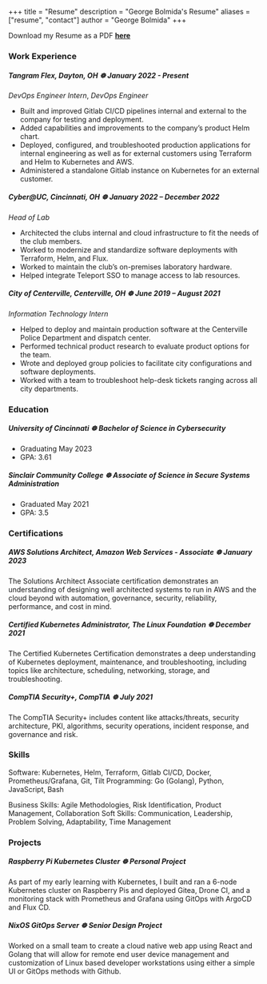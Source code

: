 +++
title = "Resume"
description = "George Bolmida's Resume"
aliases = ["resume", "contact"]
author = "George Bolmida"
+++

Download my Resume as a PDF [**here**](https://george-bolmida-resume.s3.us-east-2.amazonaws.com/george-bolmida-resume.pdf)

### Work Experience

##### Tangram Flex, Dayton, OH ☸ January 2022 - Present

*DevOps Engineer Intern*, *DevOps Engineer*

- Built and improved Gitlab CI/CD pipelines internal and external to the company for testing and deployment.
- Added capabilities and improvements to the company’s product Helm chart.
- Deployed, configured, and troubleshooted production applications for internal engineering as well as for external customers using Terraform and Helm to Kubernetes and AWS.
- Administered a standalone Gitlab instance on Kubernetes for an external customer.

##### Cyber@UC, Cincinnati, OH ☸ January 2022 – December 2022

*Head of Lab*

- Architected the clubs internal and cloud infrastructure to fit the needs of the club members.
- Worked to modernize and standardize software deployments with Terraform, Helm, and Flux.
- Worked to maintain the club’s on-premises laboratory hardware.
- Helped integrate Teleport SSO to manage access to lab resources.

##### City of Centerville, Centerville, OH ☸ June 2019 – August 2021

*Information Technology Intern*

- Helped to deploy and maintain production software at the Centerville Police Department and dispatch center.
- Performed technical product research to evaluate product options for the team.
- Wrote and deployed group policies to facilitate city configurations and software deployments.
- Worked with a team to troubleshoot help-desk tickets ranging across all city departments.

### Education 

##### University of Cincinnati ☸ Bachelor of Science in Cybersecurity

- Graduating May 2023
- GPA: 3.61

##### Sinclair Community College ☸ Associate of Science in Secure Systems Administration

- Graduated May 2021
- GPA: 3.5

### Certifications

##### AWS Solutions Architect, Amazon Web Services - Associate ☸ January 2023

The Solutions Architect Associate certification demonstrates an understanding of designing well architected systems to run in AWS and the cloud beyond with automation, governance, security, reliability, performance, and cost in mind.

##### Certified Kubernetes Administrator, The Linux Foundation ☸ December 2021

The Certified Kubernetes Certification demonstrates a deep understanding of Kubernetes deployment, maintenance, and troubleshooting, including topics like architecture, scheduling, networking, storage, and troubleshooting.

##### CompTIA Security+, CompTIA ☸ July 2021

The CompTIA Security+ includes content like attacks/threats, security architecture, PKI, algorithms, security operations, incident response, and governance and risk.

### Skills

Software: Kubernetes, Helm, Terraform, Gitlab CI/CD, Docker, Prometheus/Grafana, Git, Tilt
Programming: Go (Golang), Python, JavaScript, Bash

Business Skills: Agile Methodologies, Risk Identification, Product Management, Collaboration
Soft Skills: Communication, Leadership, Problem Solving, Adaptability, Time Management

### Projects

##### Raspberry Pi Kubernetes Cluster ☸ Personal Project

As part of my early learning with Kubernetes, I built and ran a 6-node Kubernetes cluster on Raspberry Pis and deployed Gitea, Drone CI, and a monitoring stack with Prometheus and Grafana using GitOps with ArgoCD and Flux CD.

##### NixOS GitOps Server ☸ Senior Design Project

Worked on a small team to create a cloud native web app using React and Golang that will allow for remote end user device management and customization of Linux based developer workstations using either a simple UI or GitOps methods with Github.
